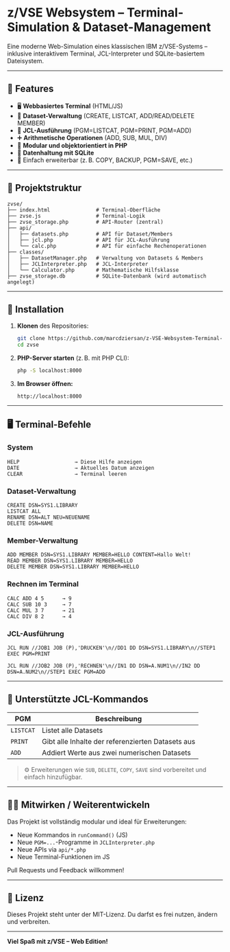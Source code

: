 # z/VSE Websystem – Terminal-Simulation & Dataset-Management

Eine moderne Web-Simulation eines klassischen IBM z/VSE-Systems – inklusive interaktivem Terminal, JCL-Interpreter und SQLite-basiertem Dateisystem.

---

## 🔧 Features

- 🖥️ **Webbasiertes Terminal** (HTML/JS)
- 📂 **Dataset-Verwaltung** (CREATE, LISTCAT, ADD/READ/DELETE MEMBER)
- 📜 **JCL-Ausführung** (PGM=LISTCAT, PGM=PRINT, PGM=ADD)
- ➕ **Arithmetische Operationen** (ADD, SUB, MUL, DIV)
- 🧠 **Modular und objektorientiert in PHP**
- 💾 **Datenhaltung mit SQLite**
- 🧪 Einfach erweiterbar (z. B. COPY, BACKUP, PGM=SAVE, etc.)

---

## 📁 Projektstruktur

```plaintext
zvse/
├── index.html               # Terminal-Oberfläche
├── zvse.js                  # Terminal-Logik
├── zvse_storage.php         # API-Router (zentral)
├── api/
│   ├── datasets.php         # API für Dataset/Members
│   ├── jcl.php              # API für JCL-Ausführung
│   └── calc.php             # API für einfache Rechenoperationen
├── classes/
│   ├── DatasetManager.php   # Verwaltung von Datasets & Members
│   ├── JCLInterpreter.php   # JCL-Interpreter
│   └── Calculator.php       # Mathematische Hilfsklasse
├── zvse_storage.db          # SQLite-Datenbank (wird automatisch angelegt)
```

---

## 🚀 Installation

1. **Klonen** des Repositories:

   ```bash
   git clone https://github.com/marcdziersan/z-VSE-Websystem-Terminal-Simulation-Dataset-Management.git zvse
   cd zvse
   ```

2. **PHP-Server starten** (z. B. mit PHP CLI):

   ```bash
   php -S localhost:8000
   ```

3. **Im Browser öffnen:**

   ```
   http://localhost:8000
   ```

---

## 🖥️ Terminal-Befehle

### System

```text
HELP                  → Diese Hilfe anzeigen
DATE                  → Aktuelles Datum anzeigen
CLEAR                 → Terminal leeren
```

### Dataset-Verwaltung

```text
CREATE DSN=SYS1.LIBRARY
LISTCAT ALL
RENAME DSN=ALT NEU=NEUENAME
DELETE DSN=NAME
```

### Member-Verwaltung

```text
ADD MEMBER DSN=SYS1.LIBRARY MEMBER=HELLO CONTENT=Hallo Welt!
READ MEMBER DSN=SYS1.LIBRARY MEMBER=HELLO
DELETE MEMBER DSN=SYS1.LIBRARY MEMBER=HELLO
```

### Rechnen im Terminal

```text
CALC ADD 4 5      → 9
CALC SUB 10 3     → 7
CALC MUL 3 7      → 21
CALC DIV 8 2      → 4
```

### JCL-Ausführung

```text
JCL RUN //JOB1 JOB (P),'DRUCKEN'\n//DD1 DD DSN=SYS1.LIBRARY\n//STEP1 EXEC PGM=PRINT

JCL RUN //JOB2 JOB (P),'RECHNEN'\n//IN1 DD DSN=A.NUM1\n//IN2 DD DSN=A.NUM2\n//STEP1 EXEC PGM=ADD
```

---

## 🔧 Unterstützte JCL-Kommandos

| PGM        | Beschreibung                                 |
|------------|----------------------------------------------|
| `LISTCAT`  | Listet alle Datasets                         |
| `PRINT`    | Gibt alle Inhalte der referenzierten Datasets aus |
| `ADD`      | Addiert Werte aus zwei numerischen Datasets  |

> ⚙️ Erweiterungen wie `SUB`, `DELETE`, `COPY`, `SAVE` sind vorbereitet und einfach hinzufügbar.

---

## 👨‍💻 Mitwirken / Weiterentwickeln

Das Projekt ist vollständig modular und ideal für Erweiterungen:

- Neue Kommandos in `runCommand()` (JS)
- Neue `PGM=...`-Programme in `JCLInterpreter.php`
- Neue APIs via `api/*.php`
- Neue Terminal-Funktionen im JS

Pull Requests und Feedback willkommen!

---

## 📘 Lizenz

Dieses Projekt steht unter der MIT-Lizenz. Du darfst es frei nutzen, ändern und verbreiten.

---

**Viel Spaß mit z/VSE – Web Edition!**
